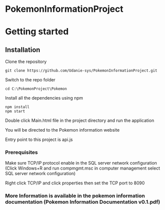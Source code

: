 # PokemonInformationProject

# Getting started

## Installation

Clone the repository

    git clone https://github.com/Udanie-sys/PokemonInformationProject.git

Switch to the repo folder

    cd C:\PokemonProject\Pokemon

Install all the dependencies using npm

    npm install
    npm start
    
Double click Main.html file in the project directory and run the application

You will be directed to the Pokemon information website

Entry point to this project is api.js
 
### Prerequisites

Make sure TCP/IP protocol enable in the SQL server network configuration (Click Windows+R and run compmgmt.msc in computer management select SQL server network configuration)

Right click TCP/IP and click properties then set the TCP port to 8090

### More Information is available in the pokemon information documentation (Pokemon Information Documentation v0.1.pdf)

